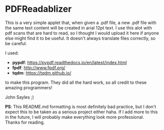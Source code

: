 # PDFReadablizer

This is a very simple applet that, when given a .pdf file, a new .pdf file with the same text content will be created in arial 12pt text. I use this alot with pdf scans that are hard to read, so I thought I would upload it here if anyone else might find it to be useful. It doesn't always translate files correctly, so be careful.

I used:

- **pypdf**: https://pypdf.readthedocs.io/en/latest/index.html
- **fpdf**: http://www.fpdf.org/
- **tqdm**: https://tqdm.github.io/

to make this program. They did all the hard work, so all credit to these amazing programmers!

John Sayles ;)

**PS**: This README.md formatting is most definitely bad practice, but I don't expect this to be taken as a serious project either haha. If I add more to this in the future, I will probably make everything look more professional. Thanks for reading.
